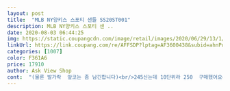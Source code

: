 ```yaml
---
layout: post 
title:  "MLB NY양키스 스포티 샌들 SS20ST001" 
description: MLB NY양키스 스포티 샌 ..
date: 2020-08-03 06:44:25 
img: https://static.coupangcdn.com/image/retail/images/2020/06/29/13/1/265a1f2b-21e6-45e5-9c49-c16e4b497b02.jpg 
linkUrl: https://link.coupang.com/re/AFFSDP?lptag=AF3600438&subid=ahnPublicAsk&pageKey=1757624417&itemId=2993425544&vendorItemId=70981719302&traceid=V0-113-156566b1ed7694ed 
categories: [1007] 
color: F361A6 
price: 17910 
author: Ask View Shop 
cont:  "(물론 발가락  앞코는 좀 남긴합니다)<br/>245신는데 10단위라 250  구매했어요<br/>280 을 주문했어야하나 살짝 교환을 생각했다가, 금욜에 신어야해서  작지는 않으니 그냥 신네요<br/>고객들이 후기를 살펴보고 구입해야하는건 좀 말이안되는듯요.<br/>.<br/><br/>글구 발볼 조절되는거 없이 비맞은 발등이 딱붙어서 발등에 상처났어요<br/>발두 편하고 다른건 다 좋네요<br/>발볼 넓거나 발등 높으신분들은 더 크게 주문하셔도 될꺼같습니다... <br/><br/>사이즈 10미리 이상 크게구매해야할듯요<br/>사이즈가 왜이렇게 작은건가요.<br/>.<br/><br/>새신발이라 고무느낌이 강한것 같은데 편해서 좋네요<br/>신랑 발이 260인데 작다는 후기를봐서 그나마도 270주문했는데<br/>아들발이 평소 260사이즈운동화를 신는데, 샌들을 270 으로 시켰는데, 생각보다 너무 딱 맞아요 ㅜ<br/>암튼 바꾸고싶은거 참았어요!<br/>앞코끝에 발가락이 뙇!!! 심지어 살짝 튀어나와요.<br/>.<br/><br/>오전주문 오후도착<br/>왠만하면 얼만큼 작게나왔다 라고는 표기를 해야할꺼같네요.<br/>.<br/><br/>이건 그냥 큰대로 제가신고 신랑꺼 다른걸로 다시 주문해야할꺼같네요.<br/>.<br/><br/>장마철이라 급하게 로켓배송받고 담날 걍 신고나가서 교환은 못하지만<br/>제가 250이 살짝큰데 제가신으니 낙낙하니 편하게맞네요.<br/>.<br/><br/>" 
---
```

